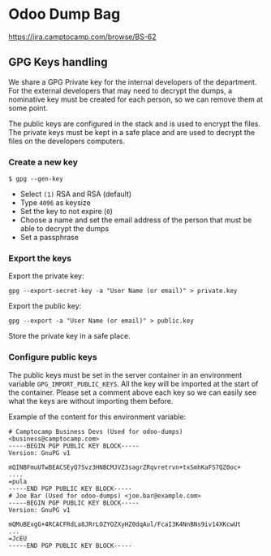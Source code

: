 # Odoo Dump Bag

https://jira.camptocamp.com/browse/BS-62


## GPG Keys handling

We share a GPG Private key for the internal developers of the department.
For the external developers that may need to decrypt the dumps, a nominative
key must be created for each person, so we can remove them at some point.

The public keys are configured in the stack and is used to encrypt the files.
The private keys must be kept in a safe place and are used to decrypt the files
on the developers computers.

### Create a new key

```
$ gpg --gen-key
```

* Select `(1)` RSA and RSA (default)
* Type `4096` as keysize
* Set the key to not expire (`0`)
* Choose a name and set the email address of the person that must
  be able to decrypt the dumps
* Set a passphrase

### Export the keys

Export the private key:

```
gpg --export-secret-key -a "User Name (or email)" > private.key

```

Export the public key:

```
gpg --export -a "User Name (or email)" > public.key

```

Store the private key in a safe place.

### Configure public keys

The public keys must be set in the server container in an environment variable
`GPG_IMPORT_PUBLIC_KEYS`.  All the key  will be imported at the start of the
container. Please set a comment above each key so we can easily see what
the keys are without importing them before.

Example of the content for this environment variable:

```
# Camptocamp Business Devs (Used for odoo-dumps) <business@camptocamp.com>
-----BEGIN PGP PUBLIC KEY BLOCK-----
Version: GnuPG v1

mQINBFmuUTwBEACSEyQ7Svz3HNBCMJVZ3sagrZRqvretrvn+txSmhKaFS7QZ0oc+
....
=pula
-----END PGP PUBLIC KEY BLOCK-----
# Joe Bar (Used for odoo-dumps) <joe.bar@example.com>
-----BEGIN PGP PUBLIC KEY BLOCK-----
Version: GnuPG v1

mQMuBExgG+4RCACFRdLa8JRrLOZYOZXyHZ0dqAul/FcaI3K4NnBNs9iv14XKcwUt
...
=JcEU
-----END PGP PUBLIC KEY BLOCK-----
```
